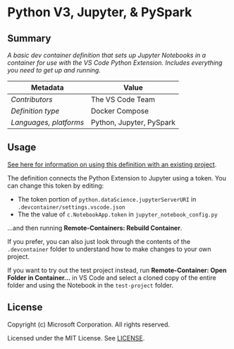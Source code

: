 # Python V3, Jupyter, & PySpark

## Summary

*A basic dev container definition that sets up Jupyter Notebooks in a container for use with the VS Code Python Extension. Includes everything you need to get up and running.*

| Metadata | Value |  
|----------|-------|
| *Contributors* | The VS Code Team |
| *Definition type* | Docker Compose |
| *Languages, platforms* | Python, Jupyter, PySpark|

## Usage

[See here for information on using this definition with an existing project](../../README.md#using-a-definition).

The definition connects the Python Extension to Jupyter using a token. You can change this token by editing:

- The token portion of `python.dataScience.jupyterServerURI` in `.devcontainer/settings.vscode.json`
- The the value of `c.NotebookApp.token` in `jupyter_notebook_config.py`

...and then running **Remote-Containers: Rebuild Container**.

If you prefer, you can also just look through the contents of the `.devcontainer` folder to understand how to make changes to your own project.

If you want to try out the test project instead, run **Remote-Container: Open Folder in Container...** in VS Code and select a cloned copy of the entire folder and using the Notebook in the `test-project` folder.

## License

Copyright (c) Microsoft Corporation. All rights reserved.

Licensed under the MIT License. See [LICENSE](../../LICENSE).
